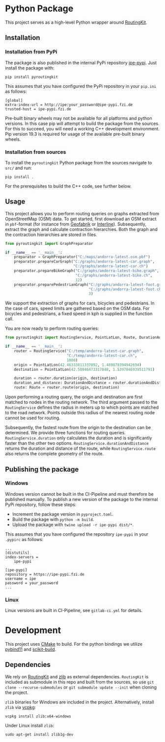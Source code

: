 # Python Package
This project serves as a high-level Python wrapper around [RoutingKit](https://github.com/RoutingKit/RoutingKit).

## Installation

### Installation from PyPi
The package is also published in the internal PyPi repository [ipe-pypi](https://ipe-pypi.fzi.de/). Just install the package with:
```
pip install pyroutingkit
```
This assumes that you have configured the PyPi repository in your `pip.ini` as follows:
```
[global]
extra-index-url = http://ipe:your_password@ipe-pypi.fzi.de
trusted-host = ipe-pypi.fzi.de
```

Pre-built binary wheels may not be available for all platforms and python versions. In this case pip will attempt to build the package from the sources. For this to succeed, you will need a working C++ development environment. Pip version 19.3 is required for usage of the available pre-built binary wheels.

### Installation from sources
To install the `pyroutingkit` Python package from the sources navigate to `src/` and run:
```shell
pip install .
```
For the prerequisites to build the C++ code, see further below.

## Usage
This project allows you to perform routing queries on graphs extracted from OpenStreetMap (OSM) data. To get started, first download an OSM extract in `pbf`-format (for instance from [Geofabrik](https://download.geofabrik.de/) or [Interline](https://www.interline.io/osm/extracts/)). Subsequently, extract the graph and calculate contraction hierarchies. Both the graph and the contraction hierarchies are stored in files.
```python
from pyroutingkit import GraphPreparator

if __name__ == '__main__':
    preparator = GraphPreparator("C:/maps/andorra-latest.osm.pbf")
    preparator.prepareCarGraph("C:/graphs/andorra-latest-car.graph",
                               "C:/graphs/andorra-latest-car.ch")
    preparator.prepareBikeGraph("C:/graphs/andorra-latest-bike.graph",
                                "C:/graphs/andorra-latest-bike.ch",
                                12)
    preparator.preparePedestrianGraph("C:/graphs/andorra-latest-foot.graph",
                                      "C:/graphs/andorra-latest-foot.ch",
                                      3)
```
We support the extraction of graphs for cars, bicycles and pedestrians. In the case of cars, speed limits are gathered based on the OSM data. For bicycles and pedestrians, a fixed speed in kph is supplied in the function call.

You are now ready to perform routing queries:
```python
from pyroutingkit import RoutingService, PointLatLon, Route, DurationAndDistance

if __name__ == '__main__':
    router = RoutingService("C:/temp/andorra-latest-car.graph",
                            "C:/temp/andorra-latest-car.ch",
                            1000)
    origin = PointLatLon(42.46333811337092, 1.489878394942694)
    destination = PointLatLon(42.50946473317848, 1.5397046939511791)

    duration = router.duration(origin, destination)
    duration_and_distance: DurationAndDistance = router.durationAndDistance(origin, destination)
    route: Route = router.route(origin, destination)
```
Upon performing a routing query, the origin and destination are first matched to nodes in the routing network. The third argument passed to the `RoutingService` defines the radius in meters up to which points are matched to the road network. Points outside this radius of the nearest routing node cannot be used for routing.

Subsequently, the fastest route from the origin to the destination can be determined. We provide three functions for routing queries. `RoutingService.duration` only calculates the duration and is significantly faster than the other two options. `RoutingService.durationAndDistance` returns the duration and distance of the route, while `RoutingService.route` also returns the complete geometry of the route.

## Publishing the package

### Windows
Windows version cannot be built in the CI-Pipeline and must therefore be published manually. To publish a new version of the package to the internal PyPi repository, follow these steps:
- Increment the package version in `pyproject.toml`.
- Build the package with `python -m build`.
- Upload the package with `twine upload -r ipe-pypi dist/*`.

This assumes that you have configured the repository `ipe-pypi` in your `.pypirc` as follows:
```
...
[distutils]
index-servers =
    ipe-pypi
    
[ipe-pypi]
repository = https://ipe-pypi.fzi.de
username = ipe
password = your_password
...
```

### Linux
Linux versions are built in CI-Pipeline, see `gitlab-ci.yml` for details.

# Development
This project uses [CMake](https://cmake.org/) to build. For the python bindings we utilize [pybind11](https://github.com/pybind/pybind11) and [scikit-build](https://github.com/scikit-build/scikit-build).

## Dependencies
We rely on [RoutingKit](https://github.com/RoutingKit/RoutingKit) and [zlib](https://github.com/madler/zlib) as external dependencies. `RoutingKit` is included as submodule in this repo and built from the sources, so use `git clone --recurse-submodules` or `git submodule update --init` when cloning the project. 

`zlib` binaries for Windows are included in the project. Alternatively, install `zlib` via [vcpkg](https://vcpkg.io/en/):

```
vcpkg install zlib:x64-windows
```

Under Linux install `zlib`:
```
sudo apt-get install zlib1g-dev
```
